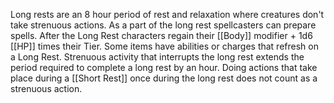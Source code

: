 Long rests are an 8 hour period of rest and relaxation where creatures don't take strenuous actions. As a part of the long rest spellcasters can prepare spells. After the Long Rest characters regain their [[Body]] modifier + 1d6 [[HP]] times their Tier.  Some items have abilities or charges that refresh on a Long Rest. Strenuous activity that interrupts the long rest extends the period required to complete a long rest by an hour.  Doing actions that take place during a [[Short Rest]] once during the long rest does not count as a strenuous action.